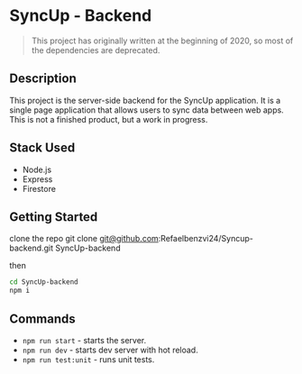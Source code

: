 # SyncUp - Backend

> This project has originally written at the beginning of 2020, so most of the dependencies are deprecated.

## Description

This project is the server-side backend for the SyncUp application. It is a single page application that allows users to
sync data between web apps. This is not a finished product, but a work in progress.

## Stack Used

- Node.js
- Express
- Firestore

## Getting Started

clone the repo git clone git@github.com:Refaelbenzvi24/Syncup-backend.git SyncUp-backend

then

```bash
cd SyncUp-backend
npm i
```

## Commands

- `npm run start` - starts the server.
- `npm run dev` - starts dev server with hot reload.
- `npm run test:unit` - runs unit tests.